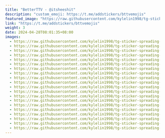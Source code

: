 ```yaml
---
title: "BetterTTV - @itsheeshit"
description: "custom_emoji: https://t.me/addstickers/bttvemojis"
featured_image: "https://raw.githubusercontent.com/kylelin1998/tg-sticker-spreading-worldwide-images/main/img/80c0d15c-91c3-4e8a-8a0a-7db7916a836e.jpg"
link: "https://t.me/addstickers/bttvemojis"
weight: 3
date: 2024-04-28T08:01:35+08:00
images:
  - https://raw.githubusercontent.com/kylelin1998/tg-sticker-spreading-worldwide-images/main/img/80c0d15c-91c3-4e8a-8a0a-7db7916a836e.jpg
  - https://raw.githubusercontent.com/kylelin1998/tg-sticker-spreading-worldwide-images/main/img/8ac2671b-66ce-422f-9e60-ba5f75ad076e.jpg
  - https://raw.githubusercontent.com/kylelin1998/tg-sticker-spreading-worldwide-images/main/img/3f47e402-1251-46aa-bd73-a9a30668319b.jpg
  - https://raw.githubusercontent.com/kylelin1998/tg-sticker-spreading-worldwide-images/main/img/779d2367-5e3b-4514-af92-913275e1b53f.jpg
  - https://raw.githubusercontent.com/kylelin1998/tg-sticker-spreading-worldwide-images/main/img/957df2c4-a243-4580-b3f4-97f2ad67a544.jpg
  - https://raw.githubusercontent.com/kylelin1998/tg-sticker-spreading-worldwide-images/main/img/16f8f899-c027-413e-b7d8-df9fffdbdf7a.jpg
  - https://raw.githubusercontent.com/kylelin1998/tg-sticker-spreading-worldwide-images/main/img/1ecd8550-78fd-4120-9d07-3ee0f0dea8f2.jpg
  - https://raw.githubusercontent.com/kylelin1998/tg-sticker-spreading-worldwide-images/main/img/d0c722a8-9b29-4040-8ce7-22790cdec6e0.jpg
  - https://raw.githubusercontent.com/kylelin1998/tg-sticker-spreading-worldwide-images/main/img/5083fef7-dd99-42c0-8d17-65921f909f76.jpg
  - https://raw.githubusercontent.com/kylelin1998/tg-sticker-spreading-worldwide-images/main/img/2ceee9c4-681b-4919-b022-4fe0943d6110.jpg
  - https://raw.githubusercontent.com/kylelin1998/tg-sticker-spreading-worldwide-images/main/img/22617009-c3cf-4a56-b148-e6fd1e2b6c64.jpg
  - https://raw.githubusercontent.com/kylelin1998/tg-sticker-spreading-worldwide-images/main/img/450ed0bd-9f69-458f-9ce8-c9c40c48f426.jpg
  - https://raw.githubusercontent.com/kylelin1998/tg-sticker-spreading-worldwide-images/main/img/aadb069e-4218-4ed0-b453-3c99ac033ae0.jpg
  - https://raw.githubusercontent.com/kylelin1998/tg-sticker-spreading-worldwide-images/main/img/e804e742-2221-4bef-99eb-3742dbf45a27.jpg
  - https://raw.githubusercontent.com/kylelin1998/tg-sticker-spreading-worldwide-images/main/img/8ba59b78-e569-48fa-9e4f-f79efb990213.jpg
  - https://raw.githubusercontent.com/kylelin1998/tg-sticker-spreading-worldwide-images/main/img/f58ea332-c59f-4f1d-a7b7-e3c1af481f2d.jpg
  - https://raw.githubusercontent.com/kylelin1998/tg-sticker-spreading-worldwide-images/main/img/2a84246d-6f12-48fc-b4ea-f724cbcc211c.jpg
  - https://raw.githubusercontent.com/kylelin1998/tg-sticker-spreading-worldwide-images/main/img/7ff49176-137b-4ecf-8cf6-7853f0a69f5c.jpg
  - https://raw.githubusercontent.com/kylelin1998/tg-sticker-spreading-worldwide-images/main/img/db1c0db1-8498-42c2-8946-d9494ed01a39.jpg
  - https://raw.githubusercontent.com/kylelin1998/tg-sticker-spreading-worldwide-images/main/img/3439b387-9132-416b-bc59-d29722171b98.jpg
---
```

